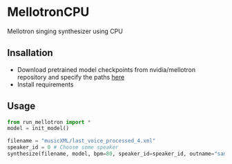 # MellotronCPU
Mellotron singing synthesizer using CPU

## Insallation

- Download pretrained model checkpoints from nvidia/mellotron repository and specify the paths [here](https://github.com/mathigatti/MellotronCPU/blob/master/run_mellotron.py#L21)
- Install requirements


## Usage


```python
from run_mellotron import *
model = init_model()

filename = "musicXML/last_voice_processed_4.xml"
speaker_id = 0 # Choose some speaker
synthesize(filename, model, bpm=80, speaker_id=speaker_id, outname="sample.wav")
```
